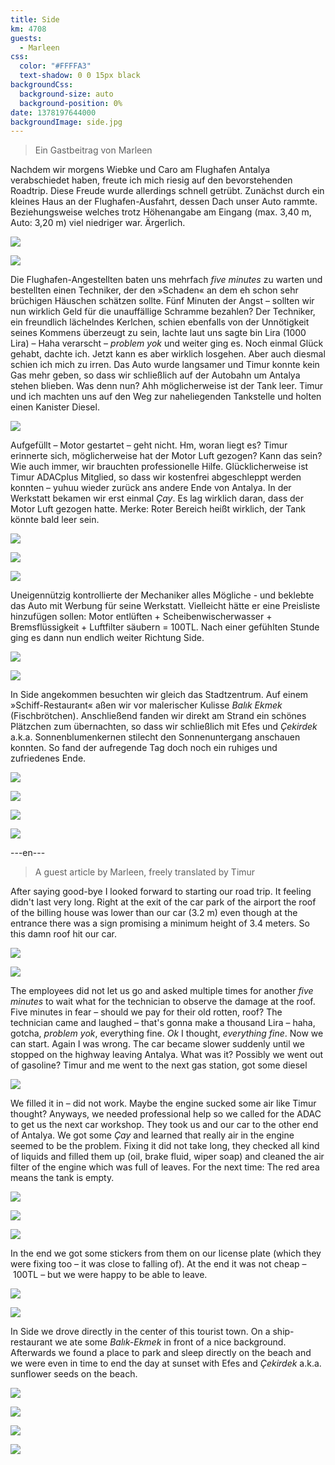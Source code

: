 ```yaml
---
title: Side
km: 4708
guests:
  - Marleen
css:
  color: "#FFFFA3"
  text-shadow: 0 0 15px black
backgroundCss:
  background-size: auto
  background-position: 0%
date: 1378197644000
backgroundImage: side.jpg
---
```


> Ein Gastbeitrag von Marleen

Nachdem wir morgens Wiebke und Caro am Flughafen Antalya verabschiedet haben, freute ich mich riesig auf den bevorstehenden Roadtrip. Diese Freude wurde allerdings schnell getrübt. Zunächst durch ein kleines Haus an der Flughafen-Ausfahrt, dessen Dach unser Auto rammte. Beziehungsweise welches trotz Höhenangabe am Eingang (max. 3,40 m, Auto: 3,20 m) viel niedriger war. Ärgerlich.

![](IMG_4258)

![](IMG_4256)

Die Flughafen-Angestellten baten uns mehrfach _five minutes_ zu warten und bestellten einen Techniker, der den »Schaden« an dem eh schon sehr brüchigen Häuschen schätzen sollte. Fünf Minuten der Angst – sollten wir nun wirklich Geld für die unauffällige Schramme bezahlen? Der Techniker, ein freundlich lächelndes Kerlchen, schien ebenfalls von der Unnötigkeit seines Kommens überzeugt zu sein, lachte laut uns sagte bin Lira (1000 Lira) – Haha verarscht – _problem yok_ und weiter ging es. Noch einmal Glück gehabt, dachte ich. Jetzt kann es aber wirklich losgehen. Aber auch diesmal schien ich mich zu irren. Das Auto wurde langsamer und Timur konnte kein Gas mehr geben, so dass wir schließlich auf der Autobahn um Antalya stehen blieben. Was denn nun? Ahh möglicherweise ist der Tank leer. Timur und ich machten uns auf den Weg zur naheliegenden Tankstelle und holten einen Kanister Diesel.

![](IMG_4260)

Aufgefüllt – Motor gestartet – geht nicht. Hm, woran liegt es? Timur erinnerte sich, möglicherweise hat der Motor Luft gezogen? Kann das sein? Wie auch immer, wir brauchten professionelle Hilfe. Glücklicherweise ist Timur ADACplus Mitglied, so dass wir kostenfrei abgeschleppt werden konnten – yuhuu wieder zurück ans andere Ende von Antalya. In der Werkstatt bekamen wir erst einmal _Çay_. Es lag wirklich daran, dass der Motor Luft gezogen hatte. Merke: Roter Bereich heißt wirklich, der Tank könnte bald leer sein.

![](IMG_4263)

![](IMG_4266)

![](IMG_4270)

Uneigennützig kontrollierte der Mechaniker alles Mögliche - und beklebte das Auto mit Werbung für seine Werkstatt. Vielleicht hätte er eine Preisliste hinzufügen sollen: Motor entlüften + Scheibenwischerwasser + Bremsflüssigkeit + Luftfilter säubern = 100TL. Nach einer gefühlten Stunde ging es dann nun endlich weiter Richtung Side.

![](IMG_4277)

![](IMG_4280)

In Side angekommen besuchten wir gleich das Stadtzentrum. Auf einem »Schiff-Restaurant« aßen wir vor malerischer Kulisse _Balık Ekmek_ (Fischbrötchen). Anschließend fanden wir direkt am Strand ein schönes Plätzchen zum übernachten, so dass wir schließlich mit Efes und _Çekirdek_ a.k.a. Sonnenblumenkernen stilecht den Sonnenuntergang anschauen konnten. So fand der aufregende Tag doch noch ein ruhiges und zufriedenes Ende.

![](IMG_4286)

![](IMG_4300)

![](IMG_4294)

![](IMG_4348)

---en---

> A guest article by Marleen, freely translated by Timur

After saying good-bye I looked forward to starting our road trip. It feeling didn't last very long. Right at the exit of the car park of the airport the roof of the billing house was lower than our car (3.2 m) even though at the entrance there was a sign promising a minimum height of 3.4 meters. So this damn roof hit our car.

![](IMG_4258)

![](IMG_4256)

The employees did not let us go and asked multiple times for another _five minutes_ to wait what for the technician to observe the damage at the roof. Five minutes in fear – should we pay for their old rotten, roof? The technician came and laughed – that's gonna make a thousand Lira – haha, gotcha, _problem yok_, everything fine. _Ok_ I thought, _everything fine_. Now we can start. Again I was wrong. The car became slower suddenly until we stopped on the highway leaving Antalya. What was it? Possibly we went out of gasoline? Timur and me went to the next gas station, got some diesel

![](IMG_4260)

We filled it in – did not work. Maybe the engine sucked some air like Timur thought? Anyways, we needed professional help so we called for the ADAC to get us the next car workshop. They took us and our car to the other end of Antalya. We got some _Çay_ and learned that really air in the engine seemed to be the problem. Fixing it did not take long, they checked all kind of liquids and filled them up (oil, brake fluid, wiper soap) and cleaned the air filter of the engine which was full of leaves. For the next time: The red area means the tank is empty.

![](IMG_4263)

![](IMG_4266)

![](IMG_4270)

In the end we got some stickers from them on our license plate (which they were fixing too – it was close to falling of). At the end it was not cheap – 100TL – but we were happy to be able to leave.

![](IMG_4277)

![](IMG_4280)

In Side we drove directly in the center of this tourist town. On a ship-restaurant we ate some _Balık-Ekmek_ in front of a nice background. Afterwards we found a place to park and sleep directly on the beach and we were even in time to end the day at sunset with Efes and _Çekirdek_ a.k.a. sunflower seeds on the beach.

![](IMG_4286)

![](IMG_4300)

![](IMG_4294)

![](IMG_4348)
